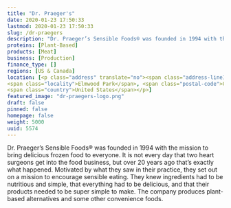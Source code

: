 ```yaml
---
title: "Dr. Praeger's"
date: 2020-01-23 17:50:33
lastmod: 2020-01-23 17:50:33
slug: /dr-praegers
description: "Dr. Praeger’s Sensible Foods® was founded in 1994 with the mission to bring delicious frozen food to everyone. It is not every day that two heart surgeons get into the food business, but over 20 years ago that’s exactly what happened. Motivated by what they saw in their practice, they set out on a mission to encourage sensible eating. They knew ingredients had to be nutritious and simple, that everything had to be delicious, and that their products needed to be super simple to make. The company produces plant-based alternatives and some other convenience foods."
proteins: [Plant-Based]
products: [Meat]
business: [Production]
finance_type: []
regions: [US & Canada]
location: [<p class="address" translate="no"><span class="address-line1">Boumar Place</span><br>
<span class="locality">Elmwood Park</span>, <span class="postal-code">07407</span><br>
<span class="country">United States</span></p>]
featured_image: "dr-praegers-logo.png"
draft: false
pinned: false
homepage: false
weight: 5000
uuid: 5574
---
```

<p>Dr. Praeger’s Sensible Foods® was founded in 1994 with the mission to bring delicious frozen food to everyone. It is not every day that two heart surgeons get into the food business, but over 20 years ago that’s exactly what happened. Motivated by what they saw in their practice, they set out on a mission to encourage sensible eating. They knew ingredients had to be nutritious and simple, that everything had to be delicious, and that their products needed to be super simple to make. The company produces plant-based alternatives and some other convenience foods.</p>

